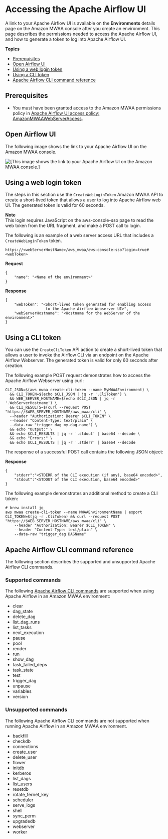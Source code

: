 # Accessing the Apache Airflow UI<a name="access-airflow-ui"></a>

A link to your Apache Airflow UI is available on the **Environments** details page on the Amazon MWAA console after you create an environment\. This page describes the permissions needed to access the Apache Airflow UI, and how to generate a token to log into Apache Airflow UI\.

**Topics**
+ [Prerequisites](#access-airflow-ui-prereqs)
+ [Open Airflow UI](#access-airflow-ui-onconsole)
+ [Using a web login token](#createwebLogintoken)
+ [Using a CLI token](#CreateCliToken)
+ [Apache Airflow CLI command reference](#airflow-cli-commands-supported)

## Prerequisites<a name="access-airflow-ui-prereqs"></a>
+ You must have been granted access to the Amazon MWAA permissions policy in [Apache Airflow UI access policy: AmazonMWAAWebServerAccess](access-policies.md#web-ui-access)\.

## Open Airflow UI<a name="access-airflow-ui-onconsole"></a>

The following image shows the link to your Apache Airflow UI on the Amazon MWAA console\.

![\[This image shows the link to your Apache Airflow UI on the Amazon MWAA console.\]](http://docs.aws.amazon.com/mwaa/latest/userguide/images/mwaa-console-aa-ui.png)

## Using a web login token<a name="createwebLogintoken"></a>

The steps in this section use the `CreateWebLoginToken` Amazon MWAA API to create a short\-lived token that allows a user to log into Apache Airflow web UI\. The generated token is valid for 60 seconds\.

**Note**  
This login requires JavaScript on the aws\-console\-sso page to read the web token from the URL fragment, and make a POST call to login\.

The following is an example of a web server access URL that includes a `CreateWebLoginToken` token\.

```
https://<webServerHostName>/aws_mwaa/aws-console-sso?login=true#<webToken>
```

**Request**

```
{
    "name": "<Name of the environment>"
}
```

**Response**

```
{
    "webToken": "<Short-lived token generated for enabling access
                  to the Apache Airflow Webserver UI>",
    "webServerHostname": "<Hostname for the WebServer of the environment>"
}
```

## Using a CLI token<a name="CreateCliToken"></a>

You can use the `CreateCliToken` API action to create a short\-lived token that allows a user to invoke the Airflow CLI via an endpoint on the Apache Airflow Webserver\. The generated token is valid for only 60 seconds after creation\.

The following example POST request demonstrates how to access the Apache Airflow Webserver using curl:

```
CLI_JSON=$(aws mwaa create-cli-token --name MyMWAAEnvironment) \
  && CLI_TOKEN=$(echo $CLI_JSON | jq -r '.CliToken') \
  && WEB_SERVER_HOSTNAME=$(echo $CLI_JSON | jq -r '.WebServerHostname') \
  && CLI_RESULTS=$(curl --request POST "https://$WEB_SERVER_HOSTNAME/aws_mwaa/cli" \
  --header "Authorization: Bearer $CLI_TOKEN" \
  --header "Content-Type: text/plain" \
  --data-raw "trigger_dag my-dag-name") \
  && echo "Output:" \
  && echo $CLI_RESULTS | jq -r '.stdout' | base64 --decode \
  && echo "Errors:" \
  && echo $CLI_RESULTS | jq -r '.stderr' | base64 --decode
```

The response of a successful POST call contains the following JSON object:

**Response**

```
{
    "stderr":"<STDERR of the CLI execution (if any), base64 encoded>",
    "stdout":"<STDOUT of the CLI execution, base64 encoded>"
}
```

The following example demonstrates an additional method to create a CLI token:

```
# brew install jq
aws mwaa create-cli-token --name MWAAEnvironmentName | export CLI_TOKEN=$(jq -r .CliToken) && curl --request POST "https://$WEB_SERVER_HOSTNAME/aws_mwaa/cli" \
    --header "Authorization: Bearer $CLI_TOKEN" \
    --header "Content-Type: text/plain" \
    --data-raw "trigger_dag DAGName"
```

## Apache Airflow CLI command reference<a name="airflow-cli-commands-supported"></a>

The following section describes the supported and unsupported Apache Airflow CLI commands\.

### Supported commands<a name="airflow-cli-commands-supported"></a>

The following [Apache Airflow CLI commands](https://airflow.apache.org/docs/apache-airflow/stable/cli-and-env-variables-ref.html) are supported when using Apache Airflow in an Amazon MWAA environment:
+ clear
+ dag\_state
+ delete\_dag
+ list\_dag\_runs
+ list\_tasks
+ next\_execution
+ pause
+ pool
+ render
+ run
+ show\_dag
+ task\_failed\_deps
+ task\_state
+ test
+ trigger\_dag
+ unpause
+ variables
+ version

### Unsupported commands<a name="airflow-unsupported-cli-commands"></a>

The following Apache Airflow CLI commands are not supported when running Apache Airflow in an Amazon MWAA environment\.
+ backfill
+  checkdb
+ connections
+ create\_user
+ delete\_user
+ flower
+ initdb
+ kerberos
+ list\_dags
+ list\_users
+ resetdb
+ rotate\_fernet\_key
+ scheduler
+ serve\_logs
+ shell
+ sync\_perm
+ upgradedb
+ webserver
+ worker